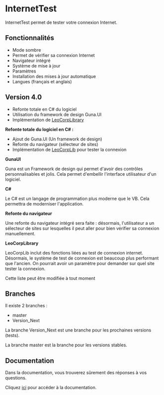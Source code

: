 # InternetTest
InternetTest permet de tester votre connexion Internet.
## Fonctionnalités
* Mode sombre
* Permet de vérifier sa connexion Internet
* Navigateur intégré
* Système de mise à jour
* Paramètres
* Installation des mises à jour automatique
* Langues (français et anglais)

## Version 4.0
- Refonte totale en C# du logiciel
- Utilisation du framework de design Guna.UI
- Implémentation de [LeoCorpLibrary](https://github.com/Leo-Corporation/LeoCorpLibrary)

**Refonte totale du logiciel en C# :**

- Ajout de Guna.UI (Un framework de design)
- Refonte du navigateur (sélecteur de sites)
- Implémentation de [LeoCorpLib](https://github.com/Leo-Corporation/LeoCorpLibrary) pour tester la connexion

**GunaUI**

Guna est un Framework de design qui permet d'avoir des contrôles personnalisables et jolis. Cela permet d'embellir l'interface utilisateur d'un logiciel.

**C#**

Le C# est un langage de programmation plus moderne que le VB. Cela permettra de moderniser l'application.

**Refonte du navigateur**

Une refonte du navigateur intégré sera faite : désormais, l'utilisateur a un sélecteur de sites sur lesquelles il peut aller pour bien vérifier sa connexion manuellement.

**LeoCorpLibrary**

LeoCorpLib inclut des fonctions liées au test de connexion internet.
Désormais, le système de test de connexion est beaucoup plus performant que l'ancien.
On pourrait avoir un paramètre pour demander sur quel site tester la connexion.

Cette liste peut être modifiée à tout moment
## Branches
Il existe 2 branches : 
* master
* Version_Next

La branche Version_Next est une branche pour les prochaines versions (tests).

La branche master est la branche pour les versions stables.
## Documentation 
Dans la documentation, vous trouverez sûrement des réponses à vos questions.

Cliquez [ici](https://github.com/Leo-Corporation/InternetTest/wiki) pour accéder à la documentation.
